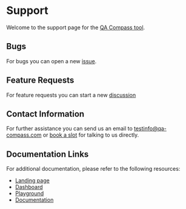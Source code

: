 # Support

Welcome to the support page for the [QA Compass tool](https://qa-compass.com/).

## Bugs

For bugs you can open a new [issue](https://github.com/qa-compass/support/issues).

## Feature Requests

For feature requests you can start a new [discussion](https://github.com/qa-compass/support/discussions/categories/ideas)

## Contact Information

For further assistance you can send us an email to [testinfo@qa-compass.com](mailto:testinfo@qa-compass.com) or [book a slot](https://cal.com/qa-compass) for talking to us directly.

<!-- ## Project Roadmap

Stay informed about the future direction of the project. The roadmap includes upcoming features, ongoing development, and estimated timelines.

- [Project Roadmap](https://github.com/qa-compass/roadmap) -->

## Documentation Links

For additional documentation, please refer to the following resources:

- [Landing page](https://qa-compass.com)
- [Dashboard](https://dashboard.qa-compass.com/)
- [Playground](https://docs.qa-compass.com/playground/)
- [Documentation](https://docs.qa-compass.com/)
